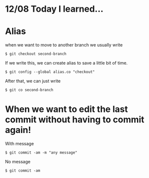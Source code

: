 # 12/08 Today I learned...

# Alias

when we want to move to another branch we usually write 

```
$ git checkout second-branch
```

If we write this, we can create alias to save a little bit of time.

```
$ git config --global alias.co "checkout"
```

After that, we can just write

```
$ git co second-branch
```

# When we want to edit the last commit without having to commit again!

With message

```
$ git commit -am -m "any message"
```

No message

```
$ git commit -am 
```